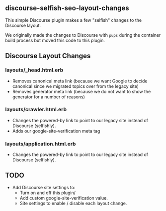 ## discourse-selfish-seo-layout-changes 

This simple Discourse plugin makes a few "selfish" changes to the Discourse layout.  

We originally made the changes to Discourse with `pups` during the container build process but moved this code to this plugin.

## Discourse Layout Changes

### layouts/_head.html.erb

- Removes canonical meta link (because we want Google to decide canonical since we migrated topics over from the legacy site)
- Removes generator meta link (because we do not want to show the generator for a number of reasons)

### layouts/crawler.html.erb

- Changes the powered-by link to point to our legacy site instead of Discourse (selfishly).
- Adds our google-site-verification meta tag

### layouts/application.html.erb

- Changes the powered-by link to point to our legacy site instead of Discourse (selfishly).

## TODO

- Add Discourse site settings to:
  - Turn on and off this plugin/
  - Add custom google-site-verification value.
  - Site settings to enable / disable each layout change.
